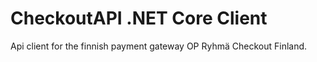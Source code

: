 CheckoutAPI .NET Core Client
=================

Api client for the finnish payment gateway OP Ryhmä Checkout Finland.
